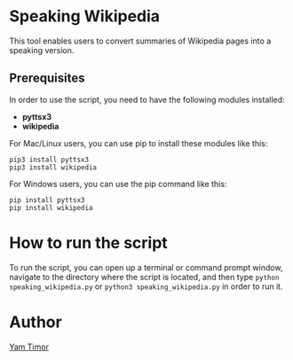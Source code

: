 # Speaking Wikipedia

This tool enables users to convert summaries of Wikipedia pages into a speaking version.


## Prerequisites

In order to use the script, you need to have the following modules installed:
- **pyttsx3**
- **wikipedia**

For Mac/Linux users, you can use pip to install these modules like this:
```
pip3 install pyttsx3
pip3 install wikipedia
```
For Windows users, you can use the pip command like this:
```
pip install pyttsx3
pip install wikipedia
```

# How to run the script

 To run the script, you can open up a terminal or command prompt window, navigate to the directory where the script is located, and then type `python speaking_wikipedia.py` or `python3 speaking_wikipedia.py` in order to run it.

# Author
[Yam Timor](https://github.com/yamtimor)
